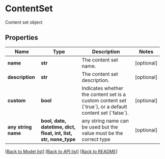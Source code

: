 # ContentSet

Content set object

## Properties
Name | Type | Description | Notes
------------ | ------------- | ------------- | -------------
**name** | **str** | The content set name. | [optional] 
**description** | **str** | The content set description. | [optional] 
**custom** | **bool** | Indicates whether the content set is a custom content set (&#x60;true&#x60;), or a default content set (&#x60;false&#x60;). | [optional] 
**any string name** | **bool, date, datetime, dict, float, int, list, str, none_type** | any string name can be used but the value must be the correct type | [optional]

[[Back to Model list]](../README.md#documentation-for-models) [[Back to API list]](../README.md#documentation-for-api-endpoints) [[Back to README]](../README.md)


